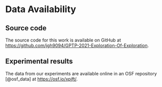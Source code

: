 # Data Availability

## Source code

The source code for this work is available on GitHub at <https://github.com/jgh9094/GPTP-2021-Exploration-Of-Exploration>.

## Experimental results

The data from our experiments are available online in an OSF repository [@osf_data] at <https://osf.io/xpjft/>.
